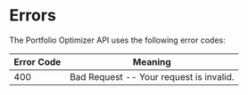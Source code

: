 # Errors

The Portfolio Optimizer API uses the following error codes:


Error Code | Meaning
---------- | -------
400 | Bad Request -- Your request is invalid.

